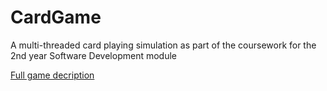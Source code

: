 CardGame
========

A multi-threaded card playing simulation as part of the coursework for the 2nd year Software Development module

[Full game decription](https://www.dropbox.com/s/jdfzhx8mivx669k/ECM2414_summative_CA_2013.pdf)
